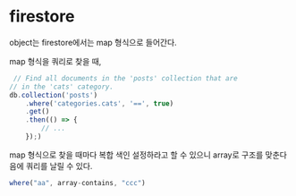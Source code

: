 # firestore


object는 firestore에서는 map 형식으로 들어간다.


map 형식을 쿼리로 찾을 때,
```javascript
 // Find all documents in the 'posts' collection that are
// in the 'cats' category.
db.collection('posts')
    .where('categories.cats', '==', true)
    .get()
    .then(() => {
        // ...
    });)
```

map 형식으로 찾을 때마다 복합 색인 설정하라고 할 수 있으니
array로 구조를 맞춘다음에 쿼리를 날릴 수 있다.

```javascript
where("aa", array-contains, "ccc")
```